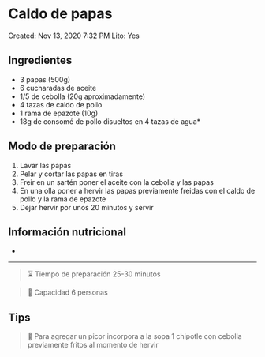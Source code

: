 # Caldo de papas

Created: Nov 13, 2020 7:32 PM
Lito: Yes

## Ingredientes

- 3 papas (500g)
- 6 cucharadas de aceite
- 1/5 de cebolla (20g aproximadamente)
- 4 tazas de caldo de pollo
- 1 rama de epazote (10g)
- 18g de consomé de pollo disueltos en 4 tazas de agua*

## Modo de preparación

1. Lavar las papas
2. Pelar y cortar las papas en tiras
3. Freir en un sartén poner el aceite con la cebolla y las papas
4. En una olla poner a hervir las papas previamente freidas con el caldo de pollo y la rama de epazote
5. Dejar hervir por unos 20 minutos y servir

## Información nutricional

- 

---

> ⌛ Tiempo de preparación 25-30 minutos

> 🧇 Capacidad 6 personas

## Tips

> 🔆 Para agregar un picor incorpora a la sopa 1 chipotle con cebolla previamente fritos al momento de hervir